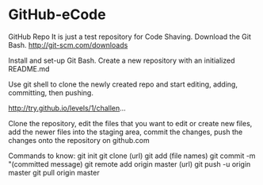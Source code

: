 # GitHub-eCode
GitHub Repo
It is just a test repository for Code Shaving.
Download the Git Bash.
http://git-scm.com/downloads

Install and set-up Git Bash.
Create a new repository with an initialized README.md

Use git shell to clone the newly created repo and start editing, adding, committing, then pushing. 

http://try.github.io/levels/1/challen...

Clone the repository, edit the files that you want to edit or create new files, 
add the newer files into the staging area, commit the changes, push the changes onto the repository on github.com

Commands to know:
git init
git clone (url)
git add (file names)
git commit -m "(committed message)
git remote add origin master (url)
git push -u origin master
git pull origin master

